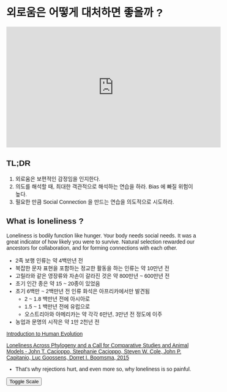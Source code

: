 # 외로움은 어떻게 대처하면 좋을까 ?

<iframe width="560" height="315" src="https://www.youtube.com/embed/n3Xv_g3g-mA" title="YouTube video player" frameborder="0" allow="accelerometer; autoplay; clipboard-write; encrypted-media; gyroscope; picture-in-picture; web-share" allowfullscreen></iframe>

## TL;DR

1. 외로움은 보편적인 감정임을 인지한다.
2. 의도를 해석할 때, 최대한 객관적으로 해석하는 연습을 하라. Bias 에 빠질 위험이 높다.
3. 필요한 만큼 Social Connection 을 만드는 연습을 의도적으로 시도하라.

## What is loneliness ?

Loneliness is bodily function like hunger. Your body needs social needs. It was a great indicator of how likely you were to survive. Natural selection rewarded our ancestors for collaboration, and for forming connections with each other.

- 2족 보행 인류는 약 4백만년 전
- 복잡한 문자 표현을 포함하는 정교한 활동을 하는 인류는 약 10만년 전
- 고릴라와 같은 영장류와 자손이 갈라진 것은 약 800만년 ~ 600만년 전
- 초기 인간 종은 약 15 ~ 20종이 있었음
- 초기 6백만 ~ 2백만년 전 인류 화석은 아프리카에서만 발견됨
    - 2 ~ 1.8 백만년 전에 아시아로
    - 1.5 ~ 1 백만년 전에 유럽으로
    - 오스트리아와 아메리카는 약 각각 6만년, 3만년 전 정도에 이주
- 농업과 문명의 시작은 약 1만 2천년 전

[Introduction to Human Evolution](https://humanorigins.si.edu/education/introduction-human-evolution)

[Loneliness Across Phylogeny and a Call for Comparative Studies and Animal Models - John T. Cacioppo, Stephanie Cacioppo, Steven W. Cole, John P. Capitanio, Luc Goossens, Dorret I. Boomsma, 2015](https://journals.sagepub.com/doi/full/10.1177/1745691614564876)

- That’s why rejections hurt, and even more so, why loneliness is so painful.

<div>
    <script src="https://d3js.org/d3.v7.min.js"></script>
    <style>
        body {
            font-family: Arial, sans-serif;
        }
        .axis path,
        .axis line {
            fill: none;
            shape-rendering: crispEdges;
        }
        .bar {
            fill: steelblue;
        }
        .bar:hover {
            fill: #2171b5;
        }
        .tooltip {
            position: absolute;
            text-align: center;
            width: 200px;
            height: auto;
            padding: 8px;
            font: 12px sans-serif;
            background: lightsteelblue;
            border: 1px solid #333;
            border-radius: 8px;
            pointer-events: none;
        }
    </style>
    <button id="toggleScale">Toggle Scale</button>
    <svg width="650" height="100" id="history-svg"></svg>
    <div class="tooltip" style="opacity: 0;"></div>
    <script>
        // 데이터 정의
        const data = [
            { event: "Bipedal Hominins", yearsAgo: 4000000 },
            { event: "Complex Activities", yearsAgo: 100000 },
            { event: "Split from Gorillas", yearsAgoStart: 8000000, yearsAgoEnd: 6000000 },
            { event: "Early Human Species", yearsAgo: 1500000 },
            { event: "Migration to Asia", yearsAgo: 2000000 },
            { event: "Migration to Europe", yearsAgo: 1500000 },
            { event: "Migration to Australia", yearsAgo: 60000 },
            { event: "Migration to Americas", yearsAgo: 30000 },
            { event: "The Beginnings of Agriculture and Civilization", yearsAgo: 10000 },
        ];

        // SVG 설정
        const svg = d3.select("#history-svg"),
              margin = {top: 20, right: 30, bottom: 40, left: 40},
              width = +svg.attr("width") - margin.left - margin.right,
              height = +svg.attr("height") - margin.top - margin.bottom;

        let isLogScale = true;

        const xLog = d3.scaleLog()
            .domain([10000, 8000000])
            .range([0, width]);

        const xLinear = d3.scaleLinear()
            .domain([0, 8000000])
            .range([0, width]);

        let x = xLog;

        const xAxis = d3.axisBottom(x)
            .tickFormat(d3.format(".0s"));

        const chart = svg.append("g")
            .attr("transform", `translate(${margin.left},${margin.top})`);

        chart.append("g")
            .attr("class", "x axis")
            .attr("transform", `translate(0,${height})`)
            .call(xAxis);

        // 툴팁 설정
        const tooltip = d3.select(".tooltip");

        const bars = chart.selectAll(".bar")
            .data(data)
            .enter().append("rect")
            .attr("class", "bar")
            .attr("x", d => x(d.yearsAgoEnd || d.yearsAgo))
            .attr("y", 0)
            .attr("width", d => (d.yearsAgoStart ? x(d.yearsAgoStart) - x(d.yearsAgoEnd) : 5))
            .attr("height", height / 2)
            .on("mouseover", function(event, d) {
                tooltip.transition()
                    .duration(200)
                    .style("opacity", .9);
                tooltip.html(d.event + "<br/>" + (d.yearsAgoEnd ? `${d.yearsAgoStart / 1000000}M - ${d.yearsAgoEnd / 1000000}M` : `${d.yearsAgo / 1000}k`))
                    .style("left", (event.pageX + 5) + "px")
                    .style("top", (event.pageY - 28) + "px");
            })
            .on("mouseout", function(d) {
                tooltip.transition()
                    .duration(500)
                    .style("opacity", 0);
            });

        // 스케일 토글 기능
        d3.select("#toggleScale").on("click", function() {
            isLogScale = !isLogScale;
            x = isLogScale ? xLog : xLinear;

            chart.select(".x.axis")
                .transition()
                .duration(1000)
                .call(d3.axisBottom(x).tickFormat(d3.format(".0s")));

            bars.transition()
                .duration(1000)
                .attr("x", d => x(d.yearsAgoEnd || d.yearsAgo))
                .attr("width", d => (d.yearsAgoStart ? x(d.yearsAgoStart) - x(d.yearsAgoEnd) : 5));
        });
    </script>
</div>

## The downside of the mordern world

- Intellecurals moved away from the colletivism of the Middle Ages, while the young Protestant theology stressed individual responsibility. This trend accelerated during the Industrial Revolution.
- Our bodies and minds are fundamentally the same they were 50,000 years ago. we are still biologically fine-tuned to being with each other.

## How loneliness kills

- Large scale studies have shown that the stress that comes from chronical loneliness is among the most unhealty things we can experience as humans.
- 외로움이 일상화되면 스스로를 방어적으로 만든다.
    - 지속되는 외로움은 사회적 신호에 대해 더 예민하고 경계하게 만드는데, 이것은 중립적인 신호조차 적대적으로 해석하도록 만든다.
    - 왜냐하면 고립된 환경에서 스스로를 지키기 위해서 그러하다.
    - 더 차갑고 친근하지 않도록 만든다.

## What can we do about it ?

- 악순환의 고리를 인지하는 것부터 시작해야한다.
- 가장 먼저 해야할 것은, 외로움은 보편적인 감정이며 부끄러워할 필요가 없다는 것이다.
- 부정적인 것을 과대해석하지 않았는지, 객관적으로 살펴보아야한다. 스스로 과대하게 부정적으로 해석하지는 않았는지 돌이켜보라.
- 스스로 사회적인 교류를 만들 기회를 없애지는 않았는지 생각해보라.
- 스스로 극복이 어렵다면, 전문가를 찾아가라. 이것은 약함을 보여주는 것이 아니라 당신의 용기를 보여주는 것이다.
- 사회적으로 연결될 수 있는 기회를 스스로 더 만들고, 그 능력의 근육을 키워라.
- 다음과 같은 두 책을 참조하였다. “EMOTIONAL FIRST AID, Guy Winch” / “Loneliness, John T. Cacioppo & William Patrick “
